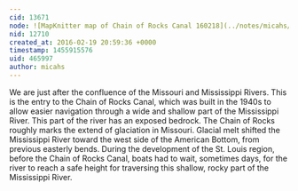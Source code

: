 ```yaml
---
cid: 13671
node: ![MapKnitter map of Chain of Rocks Canal 160218](../notes/micahs/02-18-2016/mapknitter-map-of-chain-of-rocks-canal-160218)
nid: 12710
created_at: 2016-02-19 20:59:36 +0000
timestamp: 1455915576
uid: 465997
author: micahs
---
```


We are just after the confluence of the Missouri and Mississippi Rivers. This is the entry to the Chain of Rocks Canal, which was built in the 1940s to allow easier navigation through a wide and shallow part of the Mississippi River. This part of the river has an exposed bedrock. The Chain of Rocks roughly marks the extend of glaciation in Missouri. Glacial melt shifted the Mississippi River toward the west side of the American Bottom, from previous easterly bends. During the development of the St. Louis region, before the Chain of Rocks Canal, boats had to wait, sometimes days, for the river to reach a safe height for traversing this shallow, rocky part of the Mississippi River.